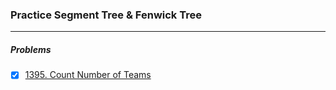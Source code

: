 ### Practice Segment Tree & Fenwick Tree

---
##### Problems
- [x] [1395. Count Number of Teams](https://leetcode.com/problems/count-number-of-teams)
